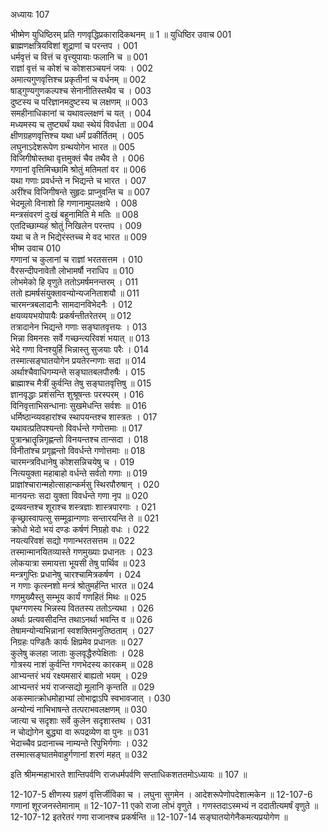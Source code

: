अध्यायः 107

भीष्मेण युधिष्ठिरम् प्रति गणवृद्धिप्रकारादिकथनम् ॥ 1 ॥
युधिष्ठिर उवाच 	001  
ब्राह्मणक्षत्रियविशां शूद्राणां च परन्तप ।	001  
धर्मवृत्तं च वित्तं च वृत्त्युपायाः फलानि च ॥	001  
राज्ञां वृत्तं च कोशं च कोशसञ्चयनं जयः ।	002  
अमात्यगुणवृत्तिश्च प्रकृतीनां च वर्धनम् ॥	002  
षाड्गुण्यगुणकल्पश्च सेनानीतिस्तथैव च ।	003  
दुष्टस्य च परिज्ञानमदुष्टस्य च लक्षणम् ॥	003  
समहीनाधिकानां च यथावल्लक्षणं च यत् ।	004  
मध्यमस्य च तुष्ट्यर्थं यथा स्थेयं विवर्धता ॥	004  
क्षीणग्रहणवृत्तिश्च यथा धर्मं प्रकीर्तितम् ।	005  
लघुनाऽदेशरूपेण ग्रन्थयोगेन भारत ॥	005  
विजिगीषोस्तथा वृत्तमुक्तं चैव तथैव ते ।	006  
गणानां वृत्तिमिच्छामि श्रोतुं मतिमतां वर ॥	006  
यथा गणाः प्रवर्धन्ते न भिद्यन्ते च भारत ।	007  
अरींश्च विजिगीषन्ते सुहृदः प्राप्नुवन्ति च ॥	007  
भेदमूलो विनाशो हि गणानामुपलक्षये ।	008  
मन्त्रसंवरणं दुःखं बहूनामिति मे मतिः ॥	008  
एतदिच्छाम्यहं श्रोतुं निखिलेन परन्तप ।	009  
यथा च ते न भिद्येरंस्तच्च मे वद भारत ॥	009  
भीष्म उवाच 	010  
गणानां च कुलानां च राज्ञां भरतसत्तम ।	010  
वैरसन्दीपनावेतौ लोभामर्षौ नराधिप ॥	010  
लोभमेको हि वृणुते ततोऽमर्षमनन्तरम् ।	011  
ततो ह्यमर्षसंयुक्तावन्योन्यजनिताशयौ ॥	011  
चारमन्त्रबलादानैः सामदानविभेदनैः ।	012  
क्षयव्ययभयोपायैः प्रकर्षन्तीतरेतरम् ॥	012  
तत्रादानेन भिद्यन्ते गणाः सङ्घातवृत्तयः ।	013  
भिन्ना विमनसः सर्वे गच्छन्त्यरिवशं भयात् ॥	013  
भेदे गणा विनश्युर्हि भिन्नास्तु सुजयाः परैः ।	014  
तस्मात्सङ्घातयोगेन प्रयतेरन्गणाः सदा ॥	014  
अर्थाश्चैवाधिगम्यन्ते सङ्घातबलपौरुषैः ।	015  
ब्राह्माश्च मैत्रीं कुर्वन्ति तेषु सङ्घातवृत्तिषु ॥	015  
ज्ञानवृद्धाः प्रशंसन्ति शुश्रूषन्तः परस्परम् ।	016  
विनिवृत्ताभिसन्धानाः सुखमेधन्ति सर्वशः ॥	016  
धर्मिष्ठान्व्यवहारांश्च स्थापयन्तश्च शास्त्रतः ।	017  
यथावत्प्रतिपश्यन्तो विवर्धन्ते गणोत्तमाः ॥	017  
पुत्रान्भ्रातॄन्निगृह्णन्तो विनयन्तश्च तान्सदा ।	018  
विनीतांश्च प्रगृह्णन्तो विवर्धन्ते गणोत्तमाः ॥	018  
चारमन्त्रविधानेषु कोशसन्निचयेषु च ।	019  
नित्ययुक्ता महाबाहो वर्धन्ते सर्वतो गणाः ॥	019  
प्राज्ञांश्चारान्महोत्साहान्कर्मसु स्थिरपौरुषान् ।	020  
मानयन्तः सदा युक्ता विवर्धन्ते गणा नृप ॥	020  
द्रव्यवन्तश्च शूराश्च शस्त्रज्ञाः शास्त्रपारगाः ।	021  
कृच्छ्रास्वापत्सु सम्मूढान्गणाः सन्तारयन्ति ते ॥	021  
क्रोधो भेदो भयं दण्डः कर्षणं निग्रहो वधः ।	022  
नयत्यरिवशं सद्यो गणान्भरतसत्तम ॥	022  
तस्मान्मानयितव्यास्ते गणमुख्याः प्रधानतः ।	023  
लोकयात्रा समायत्ता भूयसी तेषु पार्थिव ॥	023  
मन्त्रगुप्तिः प्रधानेषु चारश्चामित्रकर्षण ।	024  
न गणाः कृत्स्नशो मन्त्रं श्रोतुमर्हन्ति भारत ॥	024  
गणमुख्यैस्तु सम्भूय कार्यं गणहितं मिथः ॥	025  
पृथग्गणस्य भिन्नस्य विततस्य ततोऽन्यथा ।	026  
अर्थाः प्रत्यवसीदन्ति तथाऽनर्था भवन्ति व ॥	026  
तेषामन्योन्यभिन्नानां स्वशक्तिमनुतिष्ठताम् ।	027  
निग्रहः पण्डितैः कार्यः क्षिप्रमेव प्रधानतः ॥	027  
कुलेषु कलहा जाताः कुलवृद्धैरुपेक्षिताः ।	028  
गोत्रस्य नाशं कुर्वन्ति गणभेदस्य कारकम् ॥	028  
आभ्यन्तरं भयं रक्ष्यमसारं बाह्यतो भयम् ।	029  
आभ्यन्तरं भयं राजन्सद्यो मूलानि कृन्तति ॥	029  
अकस्मात्क्रोधमोहाभ्यां लोभाद्वाऽपि स्वभावजात् ।	030  
अन्योन्यं नाभिभाषन्ते तत्पराभवलक्षणम् ॥	030  
जात्या च सदृशाः सर्वे कुलेन सदृशास्तथ ।	031  
न चोद्योगेन बुद्ध्या वा रूपद्रव्येण वा पुनः ॥	031  
भेदाच्चैव प्रदानाच्च नाम्यन्ते रिपुभिर्गणाः ।	032  
तस्मात्सङ्घातमेवाहुर्गणानां शरणं महत् ॥ 	032  

इति श्रीमन्महाभारते शान्तिपर्वणि राजधर्मपर्वणि सप्ताधिकशततमोऽध्यायः ॥ 107 ॥

12-107-5 क्षीणस्य ग्रहणं वृत्तिर्जीविका च । लघुना सुगमेन । आदेशरूपेणोपदेशात्मकेन ॥ 12-107-6 गणानां शूरजनस्तेमानाम् ॥ 12-107-11 एको राजा लोभं वृणुते । गणस्तदाऽस्मभ्यं न ददातीत्यमर्षं वृणुते ॥ 12-107-12 इतरेतरं गणा राजानश्च प्रकर्षन्ति ॥ 12-107-14 सङ्घातयोगेनैकमत्यप्रयोगेण ॥
